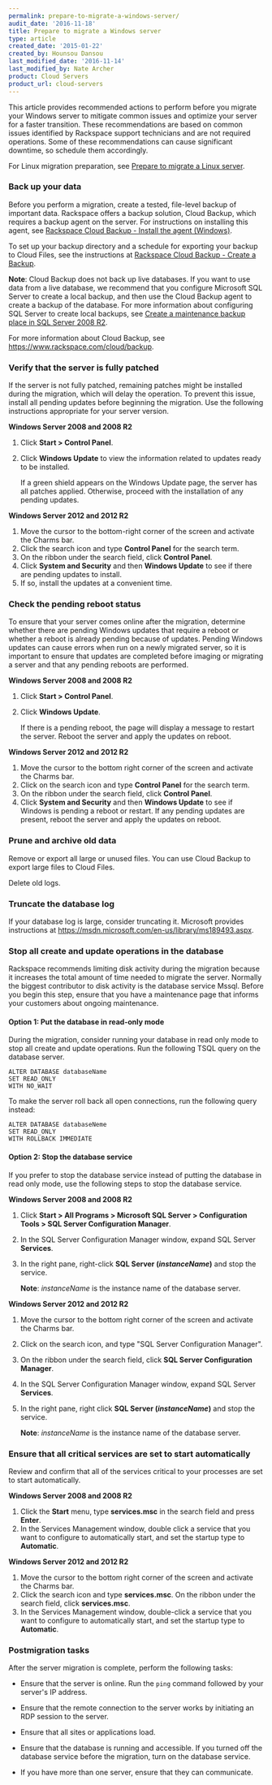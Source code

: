 ```yaml
---
permalink: prepare-to-migrate-a-windows-server/
audit_date: '2016-11-18'
title: Prepare to migrate a Windows server
type: article
created_date: '2015-01-22'
created_by: Hounsou Dansou
last_modified_date: '2016-11-14'
last_modified_by: Nate Archer
product: Cloud Servers
product_url: cloud-servers
---
```


This article provides recommended actions to perform before
you migrate your Windows server to mitigate common issues and optimize
your server for a faster transition. These recommendations are based on
common issues identified by Rackspace support technicians and are not required
operations. Some of these recommendations can cause significant
downtime, so schedule them accordingly.

For Linux migration preparation, see [Prepare to migrate a Linux server](/how-to/prepare-to-migrate-a-linux-server).

### Back up your data

Before you perform a migration, create a tested, file-level backup of
important data. Rackspace offers a backup solution, Cloud Backup, which
requires a backup agent on the server. For instructions
on installing this agent, see [Rackspace Cloud Backup - Install the agent (Windows)](/how-to/rackspace-cloud-backup-install-the-agent-on-windows-by-using-silent-installation/).

To set up your backup directory and a schedule for exporting your backup
to Cloud Files, see the instructions at [Rackspace Cloud Backup - Create a Backup](/how-to/rackspace-cloud-backup-create-a-backup).

**Note**: Cloud Backup does not back up live databases. If you want to use data from a live database, we recommend that you configure Microsoft SQL Server to create a local backup, and then use the Cloud Backup agent to create a backup of the database. For
more information about configuring SQL Server to create local backups, see [Create a maintenance backup place in SQL Server 2008 R2](/how-to/create-a-maintenance-backup-plan-in-sql-server-2008-r2-using-the-wizard).

For more information about Cloud Backup, see <https://www.rackspace.com/cloud/backup>.

### Verify that the server is fully patched

If the server is not fully patched,
remaining patches might be installed during the migration, which will delay the operation.
To prevent this issue, install all pending updates before beginning the
migration. Use the following instructions appropriate for your server
version.

**Windows Server 2008 and 2008 R2**

1.  Click **Start > Control Panel**.
2.  Click **Windows Update** to view the information related to updates
    ready to be installed.

    If a green shield appears on the Windows Update page, the server
    has all patches applied. Otherwise, proceed with the installation of any pending updates.

**Windows Server 2012 and 2012 R2**

1.  Move the cursor to the bottom-right corner of the screen and
    activate the Charms bar.
2.  Click the search icon and type **Control Panel** for the
    search term.
3.  On the ribbon under the search field, click **Control Panel**.
4.  Click **System and Security** and then **Windows Update** to see if
    there are pending updates to install.
5.  If so, install the updates at a convenient time.

### Check the pending reboot status

To ensure that your server comes online after the migration, determine whether there
are pending Windows updates that require a reboot or whether a reboot is already
pending because of updates. Pending Windows updates can cause errors when run on a
newly migrated server, so it is important to ensure that updates are completed before
imaging or migrating a server and that any pending reboots are performed.

**Windows Server 2008 and 2008 R2**

1.  Click **Start > Control Panel**.
2.  Click **Windows Update**.

    If there is a pending reboot, the page will display a message to
    restart the server. Reboot the server and apply the updates
    on reboot.

**Windows Server 2012 and 2012 R2**

1.  Move the cursor to the bottom right corner of the screen and
    activate the Charms bar.
2.  Click on the search icon and type **Control Panel** for the
    search term.
3.  On the ribbon under the search field, click **Control Panel**.
4.  Click **System and Security** and then **Windows Update** to see if
    Windows is pending a reboot or restart.
    If any pending updates are present, reboot the server and apply the
    updates on reboot.

### Prune and archive old data

Remove or export all large or unused files. You can use Cloud Backup to
export large files to Cloud Files.

Delete old logs.

### Truncate the database log

If your database log is large, consider truncating it. Microsoft
provides instructions at
<https://msdn.microsoft.com/en-us/library/ms189493.aspx>.

### Stop all create and update operations in the database

Rackspace recommends limiting disk activity during the migration because it increases
the total amount of time needed to migrate the server. Normally the biggest contributor
to disk activity is the database service Mssql. Before you begin this step, ensure that you
have a maintenance page that informs your customers about ongoing maintenance.

#### Option 1: Put the database in read-only mode

During the migration, consider running your database in read
only mode to stop all create and update operations. Run the following TSQL query
on the database server.

    ALTER DATABASE databaseName
    SET READ_ONLY
    WITH NO_WAIT

To make the server roll back all open connections, run the
following query instead:

    ALTER DATABASE databaseNeme
    SET READ_ONLY
    WITH ROLLBACK IMMEDIATE

#### Option 2: Stop the database service

If you prefer to stop the database service instead of putting the
database in read only mode, use the following steps to stop the database
service.

**Windows Server 2008 and 2008 R2**

1.  Click **Start > All Programs > Microsoft SQL
    Server > Configuration Tools > SQL Server Configuration
    Manager**.
2.  In the SQL Server Configuration Manager window, expand SQL
    Server **Services**.
3.  In the right pane, right-click **SQL Server (*instanceName*)** and
    stop the service.

    **Note**: *instanceName* is the instance name of the database server.

**Windows Server 2012 and 2012 R2**

1.  Move the cursor  to the bottom right corner of the screen and
    activate the Charms bar.
2.  Click on the search icon, and type "SQL Server
    Configuration Manager".
3.  On the ribbon under the search field, click **SQL Server
    Configuration Manager**.
4.  In the SQL Server Configuration Manager window, expand SQL Server
    **Services**.
5.  In the right pane, right click **SQL Server (*instanceName*)** and
    stop the service.

    **Note**: *instanceName* is the instance name of the database server.

### Ensure that all critical services are set to start automatically

Review and confirm that all of the services critical to your processes
are set to start automatically.

**Windows Server 2008 and 2008 R2**

1.  Click the **Start** menu, type **services.msc** in the search field
    and press **Enter**.
2.  In the Services Management window, double click a service that
    you want to configure to automatically start, and set the startup
    type to **Automatic**.

**Windows Server 2012 and 2012 R2**

1.  Move the cursor to the bottom right corner of the screen and
    activate the Charms bar.
2.  Click the search icon and type **services.msc**. On the ribbon under
    the search field, click **services.msc**.
3. In the Services Management window, double-click a service that you want to configure to automatically start, and set the startup type to **Automatic**.

### Postmigration tasks

After the server migration is complete, perform the following tasks:

- Ensure that the server is online. Run the `ping` command followed by your server's IP address.

- Ensure that the remote connection to the server works by initiating an RDP session to the server.
- Ensure that all sites or applications load.

- Ensure that the database is running and accessible. If you turned off the database service before the migration, turn on the database service.

- If you have more than one server, ensure that they can communicate.
